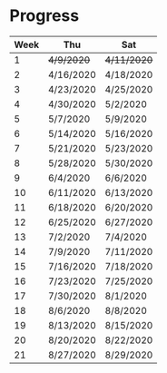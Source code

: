 # Progress

| Week | Thu          | Sat           |
| ---- | ------------ | ------------- |
| 1    | ~~4/9/2020~~ | ~~4/11/2020~~ |
| 2    | 4/16/2020    | 4/18/2020     |
| 3    | 4/23/2020    | 4/25/2020     |
| 4    | 4/30/2020    | 5/2/2020      |
| 5    | 5/7/2020     | 5/9/2020      |
| 6    | 5/14/2020    | 5/16/2020     |
| 7    | 5/21/2020    | 5/23/2020     |
| 8    | 5/28/2020    | 5/30/2020     |
| 9    | 6/4/2020     | 6/6/2020      |
| 10   | 6/11/2020    | 6/13/2020     |
| 11   | 6/18/2020    | 6/20/2020     |
| 12   | 6/25/2020    | 6/27/2020     |
| 13   | 7/2/2020     | 7/4/2020      |
| 14   | 7/9/2020     | 7/11/2020     |
| 15   | 7/16/2020    | 7/18/2020     |
| 16   | 7/23/2020    | 7/25/2020     |
| 17   | 7/30/2020    | 8/1/2020      |
| 18   | 8/6/2020     | 8/8/2020      |
| 19   | 8/13/2020    | 8/15/2020     |
| 20   | 8/20/2020    | 8/22/2020     |
| 21   | 8/27/2020    | 8/29/2020     |
